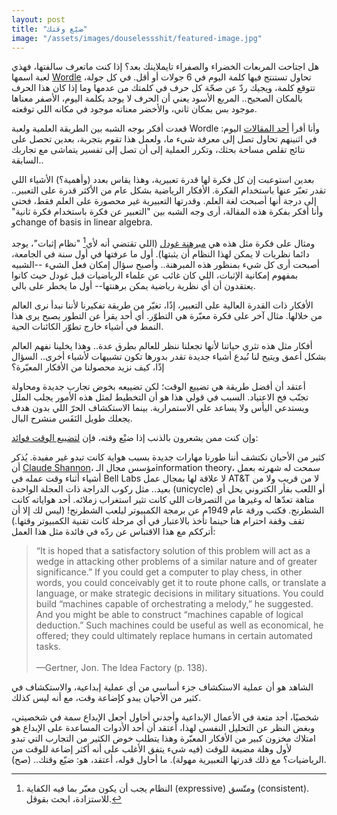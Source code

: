 ```yaml
---
layout: post
title: "ضيّع وقتك"
image: "/assets/images/douselessshit/featured-image.jpg"
---
```


هل اجتاحت المربعات الخضراء والصفراء تايملاينك بعد؟ إذا كنت ماتعرف سالفتها، فهذي لعبة اسمها [Wordle](https://www.powerlanguage.co.uk/wordle/) تحاول  تستنتج فيها كلمة اليوم في 6 جولات أو أقل. في كل جولة، تتوقع كلمة، ويجيك ردّ عن صحّة كل حرف في كلمتك من عدمها وما إذا كان هذا الحرف بالمكان الصحيح.. المربع الأسود يعني أن الحرف لا يوجد بكلمة اليوم، الأصفر معناها موجود بس بمكان ثاني، والأخضر معناته موجود في مكانه اللي توقعته.

قعدت أفكر بوجه الشبه بين الطريقة العلمية ولعبة Wordle وأنا أقرأ [أحد المقالات](https://www.scientificamerican.com/article/what-is-spacetime-really-made-of/) اليوم: في اثنينهم تحاول تصل إلى معرفة شيء ما، ولعمل هذا تقوم بتجربة، بعدين تحصل على نتائج تقلص مساحة بحثك، وتكرر العملية إلى أن تصل إلى تفسير يتماشى مع تجاربك السابقة.. 

بعدين استوعبت إن كل فكرة لها قدرة تعبيرية، وهذا يقاس بعدد (وأهمية؟) الأشياء اللي تقدر تعبّر عنها باستخدام الفكرة. الأفكار الرياضية بشكل عام من الأكثر قدرة على التعبير.. إلى درجة أنها أصبحت لغة العلم. وقدرتها التعبيرية غير محصورة على العلم فقط، فحتى وأنا أفكر بفكرة هذه المقالة، أرى وجه الشبه بين "التعبير عن فكرة باستخدام فكرة ثانية" وchange of basis in linear algebra.

ومثال على فكرة مثل هذه هي [مبرهنة غودل](https://althukairm.github.io/2020/04/27/relativizationbarrier.html) (اللي تقتضي أنه لأي[^1] "نظام إثبات"، يوجد دائما نظريات لا يمكن لهذا النظام أن يثبتها). أول ما عرفتها في أول سنة في الجامعة، أصبحت أرى كل شيء بمنظور هذه المبرهنة.. وأصبح سؤال إمكان فعل الشيء --الشبيه بمفهوم إمكانية الإثبات، اللي كان غائب عن علماء الرياضيات قبل غودل حيث كانوا يعتقدون أن أي نظرية رياضية يمكن برهنتها-- أول ما يخطر على بالي.

الأفكار ذات القدرة العالية على التعبير، إذًا، تغيّر من طريقة تفكيرنا لأننا نبدأ نرى العالم من خلالها. مثال آخر على فكرة معبّرة هي التطوّر. أي أحد يقرأ عن التطور يصبح يرى هذا النمط في أشياء خارج تطوّر الكائنات الحية.

أفكار مثل هذه تثري حياتنا لأنها تجعلنا ننظر للعالم بطرق عدة.. وهذا يخلينا نفهم العالم بشكل أعمق ويتيح لنا نُبدع أشياء جديدة تقدر بدورها تكون تشبيهات لأشياء أخرى.. السؤال إذًا، كيف نزيد محصولنا من الأفكار المعبّرة؟ 

أعتقد أن أفضل طريقة هي تضييع الوقت؛ لكن تضييعه بخوض تجارب جديدة ومحاولة تجنّب فخ الاعتياد. السبب في قولي هذا هو أن التخطيط لمثل هذه الأمور يجلب الملل ويستدعي اليأس ولا يساعد على الاستمرارية. بينما الاستكشاف الحرّ اللي بدون هدف يجعلك طويل النَفَس منشرح البال. 

وإن كنت ممن يشعرون بالذنب إذا ضيْع وقته، فإن [لتضييع الوقت فوائد](https://althukairm.github.io/2020/10/06/usefulnessofuselessknowledge.html):

كثير من الأحيان نكتشف أننا طورنا مهارات جديدة بسبب هواية كانت تبدو غير مفيدة. يُذكر أن [Claude Shannon](https://en.wikipedia.org/wiki/Claude_Shannon)، مؤسس مجال الـinformation theory، سمحت له شهرته بعمل أشياء أثناء وقت عمله في Bell Labs لا علاقة لها بمجال عمل AT&T لا من قريب ولا من بعيد.. مثل ركوب الدراجة ذات العجلة الواحدة (unicycle) أو اللعب بفأر الكتروني يحل أي متاهة تعدّها له وغيرها من التصرفات اللي كانت تثير استغراب زملائه. أحد هواياته كانت الشطرنج. فكتب ورقة عام 1949م عن برمجة الكمبيوتر ليلعب الشطرنج! (ليس لك إلا أن تقف وقفة احترام هنا حينما تأخذ بالاعتبار في أي مرحلة كانت تقنية الكمبيوتر وقتها.) أترككم مع هذا الاقتباس عن ردّه في فائدة مثل هذا العمل:

<div dir="ltr" align="left">
<blockquote>
“It is hoped that a satisfactory solution of this problem will act as a wedge in attacking other problems of a similar nature and of greater significance.” If you could get a computer to play chess, in other words, you could conceivably get it to route phone calls, or translate a language, or make strategic decisions in military situations. You could build “machines capable of orchestrating a melody,” he suggested. And you might be able to construct “machines capable of logical deduction.” Such machines could be useful as well as economical, he offered; they could ultimately replace humans in certain automated tasks.
<br><br>
 —Gertner, Jon. The Idea Factory (p. 138). 
 </blockquote>
 </div>
الشاهد هو أن عملية الاستكشاف جزء أساسي من أي عملية إبداعية، والاستكشاف في كثير من الأحيان يبدو كإضاعة وقت، مع أنه ليس كذلك.

شخصيًا، أجد متعة في الأعمال الإبداعية وأجدني أحاول أجعل الإبداع سمة في شخصيتي، وبغض النظر عن التحليل النفسي لهذا، أعتقد أن أحد الأدوات المساعدة على الإبداع هو امتلاك مخزون كبير من الأفكار المعبّرة وهذا يتطلب خوض الكثير من التجارب التي تبدو لأول وهلة مضيعة للوقت (فيه شيء يتفق الأغلب على أنه أكثر إضاعة للوقت من الرياضيات؟ مع ذلك قدرتها التعبيرية مهولة). ما أحاول قوله، أعتقد، هو: ضيّع وقتك.. (صح).

[^1]: النظام يجب أن يكون معبّر بما فيه الكفاية (expressive) ومتّسق (consistent). للاستزادة، ابحث بقوقل.